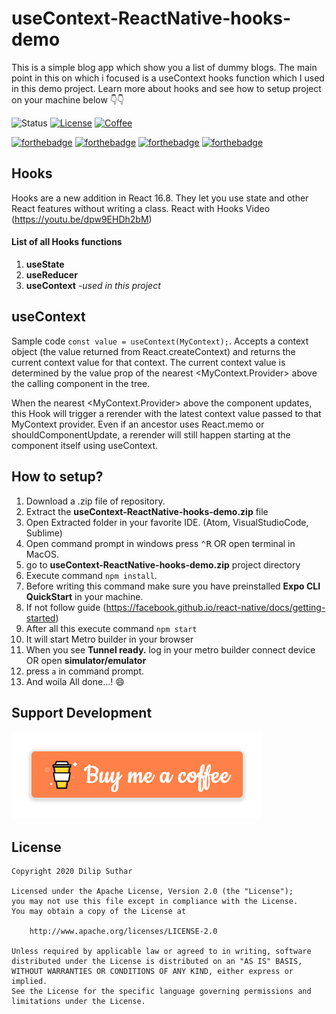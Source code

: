 # useContext-ReactNative-hooks-demo
This is a simple blog app which show you a list of dummy blogs. The main point in this on which i focused is a useContext hooks function which I used in this demo project.
Learn more about hooks and see how to setup project on your machine below :point_down::point_down:

![Status](https://img.shields.io/badge/status-online-brightgreen.svg)
[![License](https://img.shields.io/badge/license-Apache-teal?logo=apache)](https://github.com/dilipsuthar1997/MaterialColor/blob/master/LICENSE.txt)
[![Coffee](https://img.shields.io/badge/support-buy%20me%20a%20coffee!-orange?logo=buymeacoffee)](https://www.buymeacoffee.com/dilipsuthar97)

[![forthebadge](https://forthebadge.com/images/badges/built-with-love.svg)](https://forthebadge.com)
[![forthebadge](https://forthebadge.com/images/badges/made-with-javascript.svg)](https://forthebadge.com)
[![forthebadge](https://forthebadge.com/images/badges/makes-people-smile.svg)](https://forthebadge.com)
[![forthebadge](https://forthebadge.com/images/badges/you-didnt-ask-for-this.svg)](https://forthebadge.com)

## Hooks
Hooks are a new addition in React 16.8. They let you use state and other React features without writing a class.
React with Hooks Video (https://youtu.be/dpw9EHDh2bM)

#### List of all Hooks functions
1. **useState**
2. **useReducer**
3. **useContext** *-used in this project*

## useContext
Sample code `const value = useContext(MyContext);`. 
Accepts a context object (the value returned from React.createContext) and returns the current context value for that context. The current context value is determined by the value prop of the nearest <MyContext.Provider> above the calling component in the tree.

When the nearest <MyContext.Provider> above the component updates, this Hook will trigger a rerender with the latest context value passed to that MyContext provider. Even if an ancestor uses React.memo or shouldComponentUpdate, a rerender will still happen starting at the component itself using useContext.

## How to setup?
1. Download a .zip file of repository.
2. Extract the **useContext-ReactNative-hooks-demo.zip** file
3. Open Extracted folder in your favorite IDE. (Atom, VisualStudioCode, Sublime)
4. Open command prompt in windows press <kbd>⌃R</kbd> OR open terminal in MacOS.
5. go to **useContext-ReactNative-hooks-demo.zip** project directory
6. Execute command `npm install`. 
  1. Before writing this command make sure you have preinstalled **Expo CLI QuickStart** in your machine.
  2. If not follow guide (https://facebook.github.io/react-native/docs/getting-started)
7. After all this execute command `npm start`
  1. It will start Metro builder in your browser
  2. When you see **Tunnel ready.** log in your metro builder connect device OR open **simulator/emulator**
  3. press `a` in command prompt.
8. And woila All done...! :smile:

## Support Development
<a href="https://www.buymeacoffee.com/dilipsuthar97">
    <img src="https://raw.githubusercontent.com/ravjanisz/imagecrypt/master/docs/assets/bmc.png" alt="Buy me a coffee ☕">
</a>

## License
```
Copyright 2020 Dilip Suthar

Licensed under the Apache License, Version 2.0 (the "License");
you may not use this file except in compliance with the License.
You may obtain a copy of the License at

    http://www.apache.org/licenses/LICENSE-2.0

Unless required by applicable law or agreed to in writing, software
distributed under the License is distributed on an "AS IS" BASIS,
WITHOUT WARRANTIES OR CONDITIONS OF ANY KIND, either express or implied.
See the License for the specific language governing permissions and
limitations under the License.
```
